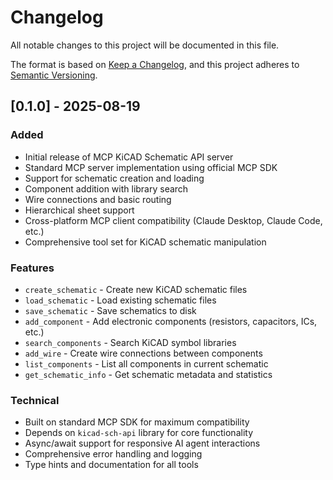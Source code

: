 # Changelog

All notable changes to this project will be documented in this file.

The format is based on [Keep a Changelog](https://keepachangelog.com/en/1.0.0/),
and this project adheres to [Semantic Versioning](https://semver.org/spec/v2.0.0.html).

## [0.1.0] - 2025-08-19

### Added
- Initial release of MCP KiCAD Schematic API server
- Standard MCP server implementation using official MCP SDK
- Support for schematic creation and loading
- Component addition with library search
- Wire connections and basic routing
- Hierarchical sheet support
- Cross-platform MCP client compatibility (Claude Desktop, Claude Code, etc.)
- Comprehensive tool set for KiCAD schematic manipulation

### Features
- `create_schematic` - Create new KiCAD schematic files
- `load_schematic` - Load existing schematic files  
- `save_schematic` - Save schematics to disk
- `add_component` - Add electronic components (resistors, capacitors, ICs, etc.)
- `search_components` - Search KiCAD symbol libraries
- `add_wire` - Create wire connections between components
- `list_components` - List all components in current schematic
- `get_schematic_info` - Get schematic metadata and statistics

### Technical
- Built on standard MCP SDK for maximum compatibility
- Depends on `kicad-sch-api` library for core functionality
- Async/await support for responsive AI agent interactions
- Comprehensive error handling and logging
- Type hints and documentation for all tools